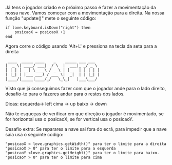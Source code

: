 
Já tens o jogador criado e o próximo passo é fazer a movimentação da nossa nave.
Vamos começar com a movimentação para a direita.
Na nossa função "update()" mete o seguinte código:

    if love.keyboard.isDown("right") then
        posicaoX = posicaoX +1
    end

Agora corre o código usando 'Alt+L' e pressiona na tecla da seta para a direita


     ____  _____ ____    _    _____ ___ ___  
    |  _ \| ____/ ___|  / \  |  ___|_ _/ _ \
    | | | |  _| \___ \ / _ \ | |_   | | | | |
    | |_| | |___ ___) / ___ \|  _|  | | |_| |
    |____/|_____|____/_/   \_\_|   |___\___/



Visto que já conseguimos fazer com que o jogador ande para o lado direito, desafio-te para o fazeres andar para o restos dos lados.

Dicas:
esquerda-> left
cima -> up
baixo -> down

Não te esqueças de verificar em que direção o jogador é movimentado, se for horizontal usa o posicaoX, se for vertical usa o posicaoY.

Desafio extra:
Se reparares a nave sai fora do ecrã, para impedir que a nave saia usa o seguinte codigo:

    "posicaoX < love.graphics.getWidth()" para ter o limite para a direita
    "posicaoX > 0" para ter o limite para a esquerda
    "posicaoY <love.graphics.getHeight()" para ter o limite para baixo.
    "posicaoY > 0" para ter o limite para cima


